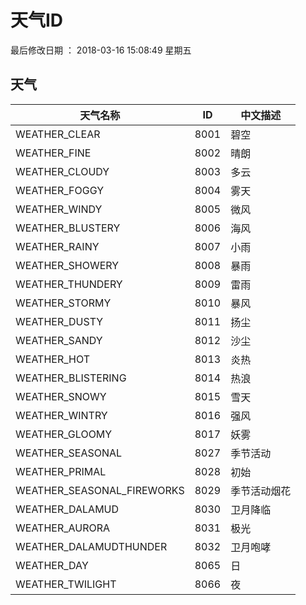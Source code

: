 ﻿# 天气ID

最后修改日期 ： 2018-03-16 15:08:49 星期五

## 天气
|  天气名称 | ID  | 中文描述  |
| ------------ | ------------ | ------------ |
| WEATHER_CLEAR  | 8001  | 碧空 |
| WEATHER_FINE  | 8002  | 晴朗  |
| WEATHER_CLOUDY  | 8003  | 多云  |
| WEATHER_FOGGY  |  8004 | 雾天  |
| WEATHER_WINDY  |  8005 | 微风  |
|  WEATHER_BLUSTERY | 8006  | 海风  |
|  WEATHER_RAINY | 8007  |  小雨 |
| WEATHER_SHOWERY  | 8008  | 暴雨  |
| WEATHER_THUNDERY  | 8009  | 雷雨  |
|  WEATHER_STORMY | 8010  | 暴风  |
| WEATHER_DUSTY  |  8011 | 扬尘  |
|  WEATHER_SANDY |  8012 | 沙尘  |
| WEATHER_HOT  | 8013  |  炎热 |
| WEATHER_BLISTERING  | 8014  | 热浪  |
|  WEATHER_SNOWY | 8015  | 雪天  |
| WEATHER_WINTRY  |  8016 |  强风 |
|  WEATHER_GLOOMY | 8017  |  妖雾 |
| WEATHER_SEASONAL  |  8027 | 季节活动  |
| WEATHER_PRIMAL  | 8028  |  初始 |
|  WEATHER_SEASONAL_FIREWORKS | 8029  | 季节活动烟花  |
|  WEATHER_DALAMUD |  8030 | 卫月降临  |
| WEATHER_AURORA  | 8031  |  极光 |
| WEATHER_DALAMUDTHUNDER  | 8032  |  卫月咆哮 |
| WEATHER_DAY  | 8065  |  日 |
| WEATHER_TWILIGHT  | 8066  | 夜  |

